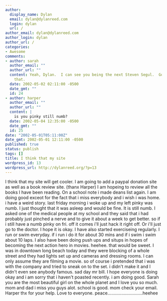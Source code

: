 ```yaml
---
author:
  display_name: Dylan
  email: dylan@dylanreed.com
  login: dylan
  url: /
author_email: dylan@dylanreed.com
author_login: dylan
author_url: /
categories:
- Awesome
comments:
- author: sarah
  author_email: ""
  author_url: ""
  content: Yeah, Dylan.  I can see you being the next Steven Segul.  Good luck with
    that.
  date: 2002-05-02 02:11:00 -0500
  date_gmt: ""
  id: 24
- author: harper
  author_email: ""
  author_url: ""
  content: |
    is you pinky still numb?
  date: 2002-05-04 12:35:00 -0500
  date_gmt: ""
  id: 25
date: "2002-05-01T05:11:00Z"
date_gmt: 2002-05-01 12:11:00 -0500
published: true
status: publish
tags: []
title: I think that my site
wordpress_id: 13
wordpress_url: http://dylanreed.org/?p=13
---
```


I think that my site will get cooler. I am going to add a paypal donation site as well as a book review site. (thanx Harper) I am hopeing to review all the books I have been reading. On a school note i made deans list again. I am doing good exceot for the fact that i miss everybody and i wish i was home. i have a weird story. last friday morning i woke up and my left pinky was numb. I just thought that it was asleep and would be fine. It is still numb. I asked one of the medical people at my school and they said that i had probably just pinched a nerve and to give it about a week to get better. so if i still have a numb pinky on fri. off it comes i'll just hack it right off. Or i'll just go to the doctor. I hope it is okay. I have also started exerciseing regularly. I run or swim everyday. if i run i do it for about 30 mins and if i swim i swim about 10 laps. I also have been doing push ups and situps in hopes of becoming the next action hero in movies. heehee. that would be sweet. I was in downtown long beach today and they were blocking of a whole street and they had lights set up and cameras and dressing rooms. I can only assume they are filming a movie. so of course i pretended that i was with the company and tried to sneak on to the set. i didn't make it and I didn't even see anybody famous. sad day mr bill. I hope everyone is doing okay and i am sorry that i haven't poasted recently. i am doing good. Sarah you are the most beautiful girl on the whole planet and I love you so much. mom and dad i miss you guys alot. school is good. mom check your email. Harper thx for your help. Love to everyone. peace............................heehee
